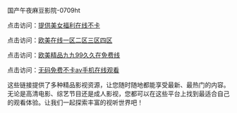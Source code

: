 国产午夜麻豆影院-0709ht

点击访问：<a href="https://heiliaoxqkkct.pages.dev">提供美女福利在线不卡</a>

点击访问：<a href="https://heiliaoxwd5i8.pages.dev">欧美在线一区二区三区四区</a>

点击访问：<a href="https://heiliaowt0d7p.pages.dev">欧美精品九九99久久在免费线</a>

点击访问：<a href="https://heiliaoga6s9v.pages.dev">无码免费不卡av手机在线观看</a>

这些链接提供了多种精品影视资源，让您随时随地都能享受最新、最热门的内容。无论是高清电影、综艺节目还是成人影视，您都可以在这些平台上找到最适合自己的观看体验。让我们一起探索丰富的视听世界吧！

<span style="display:none;">[Canonical link](https://github.com/thuoc20250709/thuoc13 ）</span>
